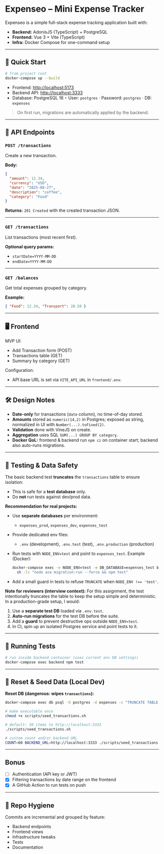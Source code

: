 # Expenseo – Mini Expense Tracker

Expenseo is a simple full-stack expense tracking application built with:

- **Backend:** AdonisJS (TypeScript) + PostgreSQL  
- **Frontend:** Vue 3 + Vite (TypeScript)  
- **Infra:** Docker Compose for one-command setup

---

## 🚀 Quick Start

```bash
# from project root
docker-compose up --build
````

* Frontend: [http://localhost:5173](http://localhost:5173)
* Backend API: [http://localhost:3333](http://localhost:3333)
* Database: PostgreSQL 16
  ‣ User: `postgres` · Password: `postgres` · DB: `expenses`

> On first run, migrations are automatically applied by the backend.

---

## 📡 API Endpoints

### `POST /transactions`

Create a new transaction.

**Body:**

```json
{
  "amount": 12.34,
  "currency": "USD",
  "date": "2025-08-27",
  "description": "coffee",
  "category": "Food"
}
```

**Returns:** `201 Created` with the created transaction JSON.

---

### `GET /transactions`

List transactions (most recent first).

**Optional query params:**

* `startDate=YYYY-MM-DD`
* `endDate=YYYY-MM-DD`

---

### `GET /balances`

Get total expenses grouped by category.

**Example:**

```json
{ "Food": 12.34, "Transport": 20.50 }
```

---

## 🖥️ Frontend

MVP UI:

* Add Transaction form (POST)
* Transactions table (GET)
* Summary by category (GET)

Configuration:

* API base URL is set via `VITE_API_URL` in `frontend/.env`.

---

## 🛠️ Design Notes

* **Date-only** for transactions (`date` column), no time-of-day stored.
* **Amounts** stored as `numeric(14,2)` in Postgres; exposed as string, normalized in UI with `Number(...).toFixed(2)`.
* **Validation** done with VineJS on create.
* **Aggregation** uses SQL `SUM(...) GROUP BY category`.
* **Docker QoL:** frontend & backend run `npm ci` on container start; backend also auto-runs migrations.

---

## 🧪 Testing & Data Safety

The basic backend test **truncates** the `transactions` table to ensure isolation:

* This is safe for a **test database** only.
* Do **not** run tests against dev/prod data.

**Recommendation for real projects:**

* Use **separate databases** per environment:

  * `expenses_prod`, `expenses_dev`, `expenses_test`
* Provide dedicated env files:

  * `.env` (development), `.env.test` (test), `.env.production` (production)
* Run tests with `NODE_ENV=test` and point to `expenses_test`.
  Example (Docker):

  ```bash
  docker-compose exec -e NODE_ENV=test -e DB_DATABASE=expenses_test backend \\
    sh -lc "node ace migration:run --force && npm test"
  ```
* Add a small guard in tests to refuse `TRUNCATE` when `NODE_ENV !== 'test'`.

**Note for reviewers (interview context):**
For this assignment, the test intentionally truncates the table to keep the setup simple and deterministic. In a production-grade setup, I would:

1. Use a **separate test DB** loaded via `.env.test`.
2. **Auto-run migrations** for the test DB before the suite.
3. Add a **guard** to prevent destructive ops outside `NODE_ENV=test`.
4. In CI, spin up an isolated Postgres service and point tests to it.

---

## 🧪 Running Tests

```bash
# run inside backend container (uses current env DB settings)
docker-compose exec backend npm test
```

---

## 🔄 Reset & Seed Data (Local Dev)

**Reset DB (dangerous: wipes `transactions`):**
```bash
docker-compose exec db psql -U postgres -d expenses -c "TRUNCATE TABLE transactions RESTART IDENTITY CASCADE;"

# make executable once
chmod +x scripts/seed_transactions.sh

# default: 30 items to http://localhost:3333
./scripts/seed_transactions.sh

# custom count and/or backend URL
COUNT=60 BACKEND_URL=http://localhost:3333 ./scripts/seed_transactions.sh
```

---

## Bonus

- [ ] Authentication (API key or JWT)
- [x] Filtering transactions by date range on the frontend
- [x] A GitHub Action to run tests on push

---

## 📂 Repo Hygiene

Commits are incremental and grouped by feature:

* Backend endpoints
* Frontend views
* Infrastructure tweaks
* Tests
* Documentation
